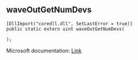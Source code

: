 ## waveOutGetNumDevs

```
[DllImport("coredll.dll", SetLastError = true)]
public static extern uint waveOutGetNumDevs(
   
);
```

Microsoft documentation: [Link](https://docs.microsoft.com/en-us/windows/win32/api/mmeapi/nf-mmeapi-waveoutgetnumdevs)
